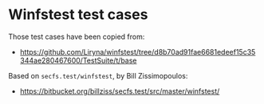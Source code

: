 Winfstest test cases
====================

Those test cases have been copied from:

- https://github.com/Liryna/winfstest/tree/d8b70ad91fae6681edeef15c35344ae280467600/TestSuite/t/base

Based on `secfs.test/winfstest`, by Bill Zissimopoulos:

- https://bitbucket.org/billziss/secfs.test/src/master/winfstest/
